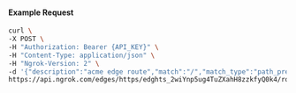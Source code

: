 <!-- Code generated for API Clients. DO NOT EDIT. -->

#### Example Request

```bash
curl \
-X POST \
-H "Authorization: Bearer {API_KEY}" \
-H "Content-Type: application/json" \
-H "Ngrok-Version: 2" \
-d '{"description":"acme edge route","match":"/","match_type":"path_prefix","metadata":"{\"environment\": \"staging\"}"}' \
https://api.ngrok.com/edges/https/edghts_2wiYnp5ug4TuZXahH8zzkfyQ0k4/routes
```
